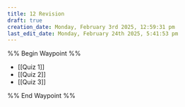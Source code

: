 ```yaml
---
title: 12 Revision
draft: true
creation_date: Monday, February 3rd 2025, 12:59:31 pm
last_edit_date: Monday, February 24th 2025, 5:41:53 pm
---
```


%% Begin Waypoint %%
- [[Quiz 1]]
- [[Quiz 2]]
- [[Quiz 3]]

%% End Waypoint %%
